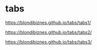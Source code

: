# tabs
https://blondibiznes.github.io/tabs/tabs1/

https://blondibiznes.github.io/tabs/tabs2/

https://blondibiznes.github.io/tabs/tabs3/
